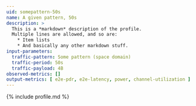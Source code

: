 ```yaml
---
uid: somepattern-50s
name: A given pattern, 50s
description: >
  This is a *markdown* description of the profile.
  Multiple lines are allowed, and so are:
    * Item lists
    * And basically any other markdown stuff.
input-parameters:
  traffic-pattern: Some pattern (space domain)
  traffic-period: 50s
  traffic-payload: 4B
observed-metrics: []
output-metrics: [ e2e-pdr, e2e-latency, power, channel-utilization ]
---
```


{% include profile.md %}
